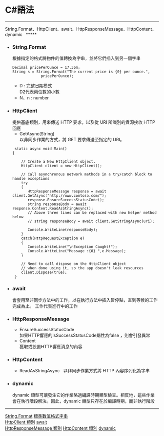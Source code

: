 
# C#語法
*****  
String.Format、HttpClient、await、HttpResponseMessage、HttpContent、dynamic  
*****  
+ ### String.Format  
  根據指定的格式將物件的值轉換為字串，並將它們插入到另一個字串  
	```
	Decimal pricePerOunce = 17.36m;
	String s = String.Format("The current price is {0} per ounce.",
				 pricePerOunce);
	```
	+ D : 完整日期模式  
		D2代表兩位數的小數  
	+ N、n : number  
+ ### HttpClient  
	提供基底類別，用來傳送 HTTP 要求，以及從 URI 所識別的資源接收 HTTP 回應  
	+ GetAsync(String)  
		以非同步作業的方式，將 GET 要求傳送至指定的 URI。  
	```
	 static async void Main()
	{

	    // Create a New HttpClient object.
	    HttpClient client = new HttpClient();

	    // Call asynchronous network methods in a try/catch block to handle exceptions
	    try	
	    {
	       HttpResponseMessage response = await client.GetAsync("http://www.contoso.com/");
	       response.EnsureSuccessStatusCode();
	       string responseBody = await response.Content.ReadAsStringAsync();
	       // Above three lines can be replaced with new helper method below
	       // string responseBody = await client.GetStringAsync(uri);

	       Console.WriteLine(responseBody);
	    }  
	    catch(HttpRequestException e)
	    {
	       Console.WriteLine("\nException Caught!");	
	       Console.WriteLine("Message :{0} ",e.Message);
	    }

	    // Need to call dispose on the HttpClient object
	    // when done using it, so the app doesn't leak resources
	    client.Dispose(true);
	 }
	```
+ ### await  
	會套用至非同步方法中的工作，以在執行方法中插入暫停點，直到等候的工作完成為止。 工作代表進行中的工作  
+ ### HttpResponseMessage  
	+ EnsureSuccessStatusCode  
		如果HTTP響應的IsSuccessStatusCode屬性為false ，則會引發異常  
	+ Content  
		獲取或設置HTTP響應消息的內容  
+ ### HttpContent  
	+ ReadAsStringAsync  
		以非同步作業方式將 HTTP 內容序列化為字串  
+ ### dynamic  
	dynamic 類型可讓發生它的作業略過編譯時期類型檢查。相反地，這些作業會在執行階段解決。因此，dynamic 類型只存在於編譯時期，而非執行階段  
	
	
	
*****
[String.Format](https://msdn.microsoft.com/zh-tw/library/system.string.format(v=vs.110).aspx)  
[標準數值格式字串](https://docs.microsoft.com/zh-tw/dotnet/standard/base-types/standard-numeric-format-strings)  
[HttpClient 類別](https://msdn.microsoft.com/zh-tw/library/system.net.http.httpclient(v=vs.110).aspx)  
[await](https://docs.microsoft.com/zh-tw/dotnet/csharp/language-reference/keywords/await)  
[HttpResponseMessage 類別](https://msdn.microsoft.com/en-us/library/system.net.http.httpresponsemessage(v=vs.118).aspx)  
[HttpContent 類別](https://msdn.microsoft.com/zh-tw/library/system.net.http.httpcontent(v=vs.118).aspx)  
[dynamic](https://docs.microsoft.com/zh-tw/dotnet/csharp/language-reference/keywords/dynamic)  



